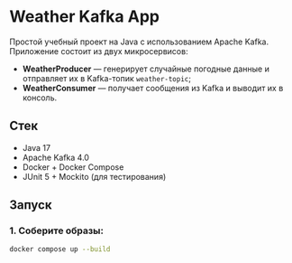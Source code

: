 # Weather Kafka App

Простой учебный проект на Java с использованием Apache Kafka.  
Приложение состоит из двух микросервисов:

- **WeatherProducer** — генерирует случайные погодные данные и отправляет их в Kafka-топик `weather-topic`;
- **WeatherConsumer** — получает сообщения из Kafka и выводит их в консоль.

## Стек

- Java 17
- Apache Kafka 4.0
- Docker + Docker Compose
- JUnit 5 + Mockito (для тестирования)

## Запуск

### 1. Соберите образы:

```bash
docker compose up --build
